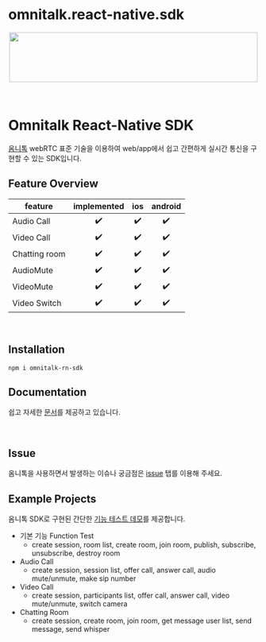 # omnitalk.react-native.sdk
<p align="center">
  <img src="https://github.com/Luna-omni/readmdtest/assets/125844802/a910cb80-de3b-44d8-9f37-0ccd08b9dd19" width="500" height="100">
</p><br/>

# Omnitalk React-Native SDK

[옴니톡](omnitalk.io) webRTC 표준 기술을 이용하여 web/app에서 쉽고 간편하게 실시간 통신을 구현할 수 있는 SDK입니다.<br/>


## Feature Overview

| feature          | implemented | ios | android |
| ---------------- | :---------: | :-: | :-----: |
| Audio Call       |     ✔️      | ✔️  |   ✔️    |
| Video Call       |     ✔️      | ✔️  |   ✔️    |
| Chatting room    |     ✔️      | ✔️  |   ✔️    |
| AudioMute        |     ✔️      | ✔️  |   ✔️    |
| VideoMute        |     ✔️      | ✔️  |   ✔️    |
| Video Switch     |     ✔️      |  ✔️ |   ✔️    |

<br/>

## Installation
```
npm i omnitalk-rn-sdk
```

## Documentation

쉽고 자세한 [문서](https://docs.omnitalk.io/react-native)를 제공하고 있습니다. 

<br/>

## Issue

옴니톡을 사용하면서 발생하는 이슈나 궁금점은 [issue](https://github.com/omnistory-labs/omnitalk.react-native.sdk/issues) 탭를 이용해 주세요.


## Example Projects

옴니톡 SDK로 구현된 간단한 [기능 테스트 데모](https://github.com/omnistory-labs/omnitalk.react-native.sdk/tree/demo)를 제공합니다.

- 기본 기능 Function Test
	* create session, room list, create room, join room, publish, subscribe, unsubscribe, destroy room
- Audio Call
	* create session, session list, offer call, answer call, audio mute/unmute, make sip number
- Video Call
	* create session, participants list, offer call, answer call, video mute/unmute, switch camera
- Chatting Room
	* create session, create room, join room, get message user list, send message, send whisper
